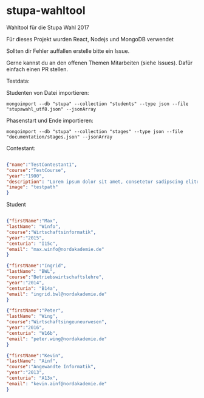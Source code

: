 # stupa-wahltool
Wahltool für die Stupa Wahl 2017

Für dieses Projekt wurden React, Nodejs und MongoDB verwendet

Sollten dir Fehler auffallen erstelle bitte ein Issue.

Gerne kannst du an den offenen Themen Mitarbeiten (siehe Issues). Dafür einfach einen PR stellen.

Testdata:

Studenten von Datei importieren:
```shell
mongoimport --db "stupa" --collection "students" --type json --file "stupawahl_utf8.json" --jsonArray
```

Phasenstart und Ende importieren:
```shell
mongoimport --db "stupa" --collection "stages" --type json --file "documentation/stages.json" --jsonArray
```

Contestant:
```json

{"name":"TestContestant1",
"course":"TestCourse",
"year":"1900",
"description": "Lorem ipsum dolor sit amet, consetetur sadipscing elitr, sed diam nonumy eirmod tempor invidunt ut labore et dolore magna aliquyam erat, sed diam voluptua. At vero eos et accusam et justo duo dolores et ea rebum. Stet clita kasd gubergren, no sea takimata sanctus est Lorem ipsum dolor sit amet. Lorem ipsum dolor sit amet, consetetur sadipscing elitr, sed diam nonumy eirmod tempor invidunt ut labore et dolore magna aliquyam erat, sed diam voluptua. At vero eos et accusam et justo duo dolores et ea rebum. Stet clita kasd gubergren, no sea takimata sanctus est Lorem ipsum dolor sit amet. Lorem ipsum dolor sit amet, consetetur sadipscing elitr, sed diam nonumy eirmod tempor invidunt ut labore et dolore magna aliquyam erat, sed diam voluptua. At vero eos et accusam et justo duo dolores et ea rebum. Stet clita kasd gubergren, no sea takimata sanctus est Lorem ipsum dolor sit amet.",
"image": "testpath"
}
```

Student
```json

{"firstName":"Max",
"lastName": "Winfo",
"course":"Wirtschaftsinformatik",
"year":"2015",
"centuria": "I15c",
"email": "max.winfo@nordakademie.de"
}

{"firstName":"Ingrid",
"lastName": "BWL",
"course":"Betriebswirtschaftslehre",
"year":"2014",
"centuria": "B14a",
"email": "ingrid.bwl@nordakademie.de"
}

{"firstName":"Peter",
"lastName": "Wing",
"course":"Wirtschaftsingeuneurwesen",
"year":"2016",
"centuria": "W16b",
"email": "peter.wing@nordakademie.de"
}

{"firstName":"Kevin",
"lastName": "Ainf",
"course":"Angewandte Informatik",
"year":"2013",
"centuria": "A13x",
"email": "kevin.ainf@nordakademie.de"
}
```